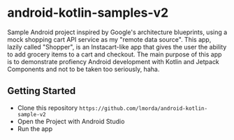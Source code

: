 # android-kotlin-samples-v2

Sample Android project inspired by Google's architecture blueprints, using a mock shopping cart API service as my "remote data source".  This app, lazily called "Shopper", is an Instacart-like app that gives the user the ability to add grocery items to a cart and checkout.  The main purpose of this app is to demonstrate profiency Android development with Kotlin and Jetpack Components and not to be taken too seriously, haha.

## Getting Started

 * Clone this repository `https://github.com/lmorda/android-kotlin-sample-v2`
 * Open the Project with Android Studio
 * Run the app
